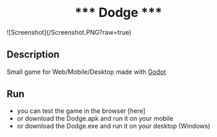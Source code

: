 <p align="center">
<h1 align="center" style="margin-top: 0px;">*** Dodge ***</h1>
</p>
![Screenshot](/Screenshot.PNG?raw=true)


## Description

Small game for Web/Mobile/Desktop made with [Godot]([https://godotengine.org/])

## Run

- you can test the game in the browser [here]
- or download the Dodge.apk and run it on your mobile
- or download the Dodge.exe and run it on your desktop (Windows)

